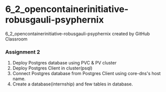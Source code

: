 # 6_2_opencontainerinitiative-robusgauli-psyphernix
6_2_opencontainerinitiative-robusgauli-psyphernix created by GitHub Classroom


### Assignment 2
1. Deploy Postgres database using PVC & PV cluster
2. Deploy Postgres Client in cluster(psql)
3. Connect Postgres database from Postgres Client using core-dns's host name.
4. Create a database(internship) and few tables in database.
